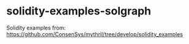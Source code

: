 # solidity-examples-solgraph

Solidity examples from: https://github.com/ConsenSys/mythril/tree/develop/solidity_examples

